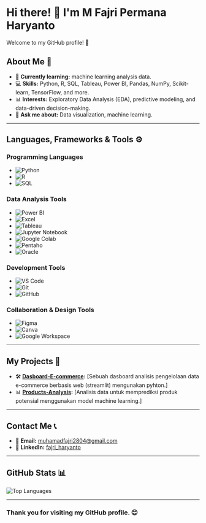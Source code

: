 # Hi there! 👋 I'm M Fajri Permana Haryanto

Welcome to my GitHub profile! 🚀 

## About Me 🌟
- 🌱 **Currently learning:** machine learning analysis data.
- 💻 **Skills:** Python, R, SQL, Tableau, Power BI, Pandas, NumPy, Scikit-learn, TensorFlow, and more.
- 📊 **Interests:** Exploratory Data Analysis (EDA), predictive modeling, and data-driven decision-making.
- 💬 **Ask me about:** Data visualization, machine learning.
---

## Languages, Frameworks & Tools ⚙️

### Programming Languages
- ![Python](https://img.shields.io/badge/Python-3776AB?style=for-the-badge&logo=python&logoColor=white)
- ![R](https://img.shields.io/badge/R-276DC3?style=for-the-badge&logo=r&logoColor=white)
- ![SQL](https://img.shields.io/badge/SQL-4479A1?style=for-the-badge&logo=postgresql&logoColor=white)

### Data Analysis Tools
- ![Power BI](https://img.shields.io/badge/Power_BI-F2C811?style=for-the-badge&logo=power-bi&logoColor=black)
- ![Excel](https://img.shields.io/badge/Excel-217346?style=for-the-badge&logo=microsoft-excel&logoColor=white)
- ![Tableau](https://img.shields.io/badge/Tableau-E97627?style=for-the-badge&logo=tableau&logoColor=white)
- ![Jupyter Notebook](https://img.shields.io/badge/Jupyter-F37626?style=for-the-badge&logo=jupyter&logoColor=white)
- ![Google Colab](https://img.shields.io/badge/Google_Colab-F9AB00?style=for-the-badge&logo=google-colab&logoColor=white)
- ![Pentaho](https://img.shields.io/badge/Pentaho-005F9E?style=for-the-badge&logo=pentaho&logoColor=white)
- ![Oracle](https://img.shields.io/badge/Oracle-F80000?style=for-the-badge&logo=oracle&logoColor=white)

### Development Tools
- ![VS Code](https://img.shields.io/badge/VS_Code-007ACC?style=for-the-badge&logo=visual-studio-code&logoColor=white)
- ![Git](https://img.shields.io/badge/Git-F05032?style=for-the-badge&logo=git&logoColor=white)
- ![GitHub](https://img.shields.io/badge/GitHub-181717?style=for-the-badge&logo=github&logoColor=white)

### Collaboration & Design Tools
- ![Figma](https://img.shields.io/badge/Figma-F24E1E?style=for-the-badge&logo=figma&logoColor=white)
- ![Canva](https://img.shields.io/badge/Canva-00C4CC?style=for-the-badge&logo=canva&logoColor=white)
- ![Google Workspace](https://img.shields.io/badge/Google_Workspace-4285F4?style=for-the-badge&logo=google&logoColor=white)

---

## My Projects 💼
- 🛠️ **[Dasboard-E-commerce](https://github.com/yoshioakio/Dasboard-E-commerce.git):** [Sebuah dasboard analisis pengelolaan data e-commerce berbasis web (streamlit) mengunakan pyhton.]
- 📊 **[Products-Analysis](https://github.com/yoshioakio/Products-Analysis.git):** [Analisis data untuk memprediksi produk potensial menggunakan model machine learning.]

---

## Contact Me 📞
- 📧 **Email:** [muhamadfajri2804@gmail.com](muhamadfajri2804@gmail.com)
- 💼 **LinkedIn:** [fajri_haryanto](https://www.linkedin.com/in/muhamad-fajri-permana-haryanto-a67703299/)

---

## GitHub Stats 📊
![Top Languages](https://github-readme-stats.vercel.app/api/top-langs/?username=yoshioakio&layout=compact&theme=radical)

---

### Thank you for visiting my GitHub profile. 😊
